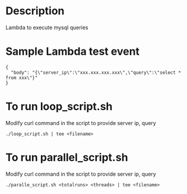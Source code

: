 # Description
Lambda to execute mysql queries

# Sample Lambda test event
```
{
  "body": "{\"server_ip\":\"xxx.xxx.xxx.xxx\",\"query\":\"select * from xxx\"}"
}
```
# To run loop_script.sh
Modify curl command in the script to provide server ip, query
```
./loop_script.sh | tee <filename>
```
# To run parallel_script.sh
Modify curl command in the script to provide server ip, query
```
./paralle_script.sh <totalruns> <threads> | tee <filename>
```
